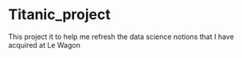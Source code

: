 # Titanic_project
This project it to help me refresh the data science notions that I have acquired at Le Wagon

